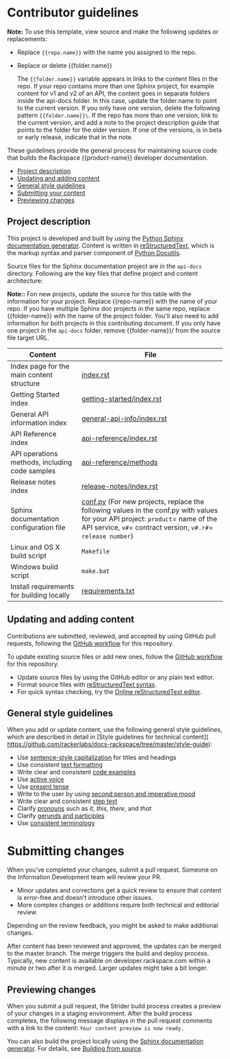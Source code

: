 # Contributor guidelines

**Note:** 
   To use this template, view source and make the following updates or replacements:
   
   - Replace ``{{repo.name}}`` with the name you assigned to the repo.
   - Replace or delete {{folder.name}}
   
     The ``{{folder.name}}`` variable appears in links to the content files in the repo. If your repo contains more than one Sphinx project, for example content for v1 and v2 of an API, the content goes in separate folders inside the api-docs folder. In this case, update the folder.name to point to the current version. If you only have one version, delete the following pattern ``{{folder.name}}\``.  If the repo has more than one version, link to the current version, and add a 
     note to the project description guide that points to the folder for the older version. If one of the versions, is in beta or early release, indicate that in the note.



These guidelines provide the general process for maintaining source code that
builds the Rackspace {{product-name}} developer documentation.

- [Project description](#project-description)
- [Updating and adding content](#updating-and-adding-content)
- [General style guidelines](#general-style-guidelines)
- [Submitting your content](#submitting-changes)
- [Previewing changes](#previewing-changes)

## Project description
<!-- Provide as little or as much information about architecture as needed to help
contributors figure out which file to update.-->

This project is developed and built by using the
[Python Sphinx documentation generator](http://sphinx-doc.org/). Content is
written in [reStructuredText](http://sphinx-doc.org/rest.html), which is the
markup syntax and parser component of
[Python Docutils](http://docutils.sourceforge.net/index.html).

Source files for the Sphinx documentation project are in the ``api-docs``
directory. Following are the key files that define project and content
architecture:

**Note::** Fon new projects, update the source for this table with the information for your project. Replace {{repo-name}} with the name of your repo. If you have multiple Sphinx doc projects in the same repo, replace {{folder-name}} with the name of the project folder. You'll also need to add information for both projects in this contributing document.  If you only have one project in the ``api-docs`` folder, remove {{folder-name}}/ from the source file target URL.

Content | File
--- | ---
|Index page for the main content structure| [index.rst](https://github.com/rackerlabs/{{repo.name}}/blob/master/api-docs/{{folder-name}}/index.rst)
|Getting Started index| [getting-started/index.rst](https://github.com/rackerlabs/{{repo-name}}/blob/master/api-docs/{{folder-name}}/getting-started/index.rst.rst)
|General API information index|[general-api-info/index.rst](https://github.com/rackerlabs/{{repo-name}}/blob/master/api-docs/{{folder-name}}/general-api-info/index.rst)
|API Reference index|[api-reference/index.rst](https://github.com/rackerlabs/{{repo-name}}/blob/master/api-docs/{{folder-name}}/api-reference/index.rst)
|API operations methods, including code samples|[api-reference/methods](https://github.com/rackerlabs/{{repo-name}}/tree/master/api-docs/{{folder-name}}/api-reference/methods)
|Release notes index|[release-notes/index.rst](https://github.com/rackerlabs/{{repo-name}}/blob/master/api-docs/{{folder-name}}/release-notes/index.rst)
|Sphinx documentation configuration file| [conf.py](https://github.com/rackerlabs/{{repo-name}}/blob/master/api-docs/{{folder-name}}/conf.py) (For new projects, replace the following values in the conf.py with values for your API project: ``product``= name of the API service, ``v#``= contract version, ``v#.r#``= ``release number``)
|Linux and OS X build script|``Makefile``|
|Windows build script|``make.bat``|
|Install requirements for building locally|[requirements.txt](https://github.com/rackerlabs/docs-common/blob/master/requirements.txt)


## Updating and adding content

Contributions are submitted, reviewed, and accepted by using GitHub pull
requests, following the [GitHub workflow](GITHUBING.md) for this repository.

To update existing source files or add new ones, follow the
[GitHub workflow](GITHUBING.md) for this repository.

* Update source files by using the GitHub editor or any plain text editor.
* Format source files with
  [reStructuredText syntax](http://www.sphinx-doc.org/en/stable/rest.html).
* For quick syntax checking, try the
[Online reStructuredText editor](http://rst.ninjs.org/).

## General style guidelines

When you add or update content, use the following general style guidelines,
which are described in detail in [Style guidelines for technical content]( \
https://github.com/rackerlabs/docs-rackspace/tree/master/style-guide):

- Use [sentence-style capitalization](https://github.com/rackerlabs/docs-rackspace/blob/master/style-guide/a-l-style-guidelines.md#cap-sentence-style) for titles and headings
- Use consistent [text formatting](https://github.com/rackerlabs/docs-rackspace/blob/master/style-guide/m-z-style-guidelines.md#text-formatting)
- Write clear and consistent [code examples](https://github.com/rackerlabs/docs-rackspace/blob/master/style-guide/a-l-style-guidelines.md#code-examples)
- Use [active voice](https://github.com/rackerlabs/docs-rackspace/blob/master/style-guide/basic-writing-guidelines.md#use-active-voice)
- Use [present tense](https://github.com/rackerlabs/docs-rackspace/blob/master/style-guide/basic-writing-guidelines.md#use-present-tense)
- Write to the user by using [second person and imperative mood](https://github.com/rackerlabs/docs-rackspace/blob/master/style-guide/basic-writing-guidelines.md#write-to-user)
- Write clear and consistent [step text](https://github.com/rackerlabs/docs-rackspace/blob/master/style-guide/m-z-style-guidelines.md#tasks-steps)
- Clarify [pronouns](https://github.com/rackerlabs/docs-rackspace/blob/master/style-guide/basic-writing-guidelines.md#clarify-pronouns) such as *it*, *this*, *there*, and *that*
- Clarify [gerunds and participles](https://github.com/rackerlabs/docs-rackspace/blob/master/style-guide/basic-writing-guidelines.md#clarify-gerunds-and-participles)
- Use [consistent terminology](https://github.com/rackerlabs/docs-rackspace/blob/master/style-guide/basic-writing-guidelines.md#use-consistent-terminology)

<!-- Adding build from source guidelines until we can provide a link to
automated gh-pages output, or to the staging URL that Ash is working on.
-->

# Submitting changes

When you've completed your changes, submit a pull request. Someone on the
Information Development team will review your PR.
- Minor updates and corrections get a quick review to ensure that content is
  error-free and doesn't introduce other issues.
- More complex changes or additions require both technical and editorial review.

Depending on the review feedback, you might be asked to make additional changes.

After content has been reviewed and approved, the updates can be merged to the
master branch. The merge triggers the build and deploy process. Typically, new
content is available on developer.rackspace.com within a minute or two after it
is merged. Larger updates might take a bit longer.

## Previewing changes

When you submit a pull request, the Strider build process creates a preview of
your changes in a staging environment. After the build process completes, the
following message displays in the pull request comments with a link to the
content: ``Your content preview is now ready.``

You can also build the project locally using the [Sphinx documentation
generator](http://sphinx-doc.org/). For details, see
[Building from source](https://github.com/rackerlabs/docs-rackspace/blob/master/doc/tools/build-from-source.rst).
